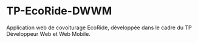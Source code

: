 # TP-EcoRide-DWWM
Application web de covoiturage EcoRide, développée dans le cadre du TP Développeur Web et Web Mobile.

